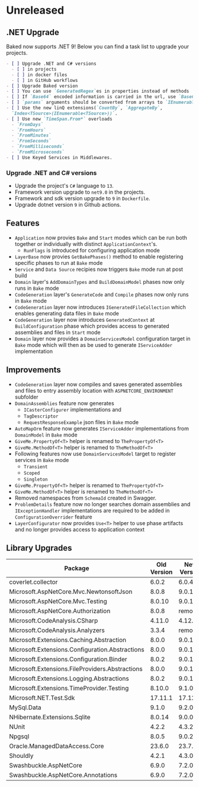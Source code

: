 # Unreleased

## .NET Upgrade

Baked now supports .NET 9! Below you can find a task list to upgrade your
projects.

```markdown
- [ ] Upgrade .NET and C# versions
  - [ ] in projects
  - [ ] in docker files
  - [ ] in GitHub workflows
- [ ] Upgrade Baked version
- [ ] You can use `GeneratedRegex`es in properties instead of methods
- [ ] If `Base64` encoded information is carried in the url, use `Base64Url`.
- [ ] `params` arguments should be converted from arrays to `IEnumerable`
- [ ] Use the new linQ extensions(`CountBy`, `AggregateBy`,
  `Index<TSource>(IEnumerable<TSource>))`.
- [ ] Use new `TimeSpan.From*` overloads
  - `FromDays`
  - `FromHours`
  - `FromMinutes`
  - `FromSeconds`
  - `FromMilliseconds`
  - `FromMicroseconds`
- [ ] Use Keyed Services in Middlewares.
```

### Upgrade .NET and C# versions

- Upgrade the project's `C#` language to `13`.
- Framework version upgrade to `net9.0` in the projects.
- Framework and sdk version upgrade to `9` in `Dockerfile`.
- Upgrade dotnet version `9` in Github actions.

## Features

- `Application` now provies `Bake` and `Start` modes which can be run both
  together or individually with distinct `ApplicationContext`'s.
  - `RunFlags` is introduced for configuring application mode
- `LayerBase` now provies `GetBakePhases()` method to enable registering
  specific phases to run at `Bake` mode
- `Service` and `Data Source` recipies now triggers `Bake` mode run at post
  build
- `Domain` layer's `AddDomainTypes` and `BuildDomainModel` phases now only runs
  in `Bake` mode
- `CodeGeneration` layer's `GenerateCode` and `Compile` phases now only runs
  in `Bake` mode
- `CodeGeneration` layer now introduces `IGeneratedFileCollection` which enables
  generating data files in `Bake` mode
- `CodeGeneration` layer now introduces `GeneratedContext` at `BuildConfiguration`
  phase which provides access to generated assemblies and files in `Start` mode
- `Domain` layer now provides a `DomainServicesModel` configuration target in 
  `Bake` mode which will then as be used to generate `IServiceAdder` implementation 

## Improvements

- `CodeGeneration` layer now compiles and saves generated assemblies and files
  to entry assembly location with `ASPNETCORE_ENVIRONMENT` subfolder
- `DomainAssemblies` feature now generates
  - `ICasterConfigurer`
  implementations and
  - `TagDescriptor`
  - `RequestResponseExample`
  json files in `Bake` mode   
- `AutoMapOrm` feature now generates `IServiceAdder` implementations from 
  `DomainModel` in `Bake` mode
- `GiveMe.PropertyOf<T>` helper is renamed to `ThePropertyOf<T>`  
- `GiveMe.MethodOf<T>` helper is renamed to `TheMethodOf<T>`  
- Following features now use `DomainServicesModel` target to register services
  in `Bake` mode
  - `Transient`
  - `Scoped`
  - `Singleton`
- `GiveMe.PropertyOf<T>` helper is renamed to `ThePropertyOf<T>`
- `GiveMe.MethodOf<T>` helper is renamed to `TheMethodOf<T>`
- Removed namespaces from `SchemaId` created in Swagger.
- `ProblemDetails` feature now no longer searches domain assemblies and
  `IExceptionHandler` implementations are required to be added in 
  `ConfigurationOverrider` feature
- `LayerConfigurator` now provides `Use<T>` helper to use phase artifacts and
  no longer provides access to application context

## Library Upgrades

| Package                                         | Old Version | New Version |
| ----------------------------------------------- | ----------- | ----------- |
| coverlet.collector                              | 6.0.2       | 6.0.4       |
| Microsoft.AspNetCore.Mvc.NewtonsoftJson         | 8.0.8       | 9.0.1       |
| Microsoft.AspNetCore.Mvc.Testing                | 8.0.10      | 9.0.1       |
| Microsoft.AspNetCore.Authorization              | 8.0.8       | removed     |
| Microsoft.CodeAnalysis.CSharp                   | 4.11.0      | 4.12.0      |
| Microsoft.CodeAnalysis.Analyzers                | 3.3.4       | removed     |
| Microsoft.Extensions.Caching.Abstraction        | 8.0.0       | 9.0.1       |
| Microsoft.Extensions.Configuration.Abstractions | 8.0.0       | 9.0.1       |
| Microsoft.Extensions.Configuration.Binder       | 8.0.2       | 9.0.1       |
| Microsoft.Extensions.FileProviders.Abstractions | 8.0.0       | 9.0.1       |
| Microsoft.Extensions.Logging.Abstractions       | 8.0.2       | 9.0.1       |
| Microsoft.Extensions.TimeProvider.Testing       | 8.10.0      | 9.1.0       |
| Microsoft.NET.Test.Sdk                          | 17.11.1     | 17.12.0     |
| MySql.Data                                      | 9.1.0       | 9.2.0       |
| NHibernate.Extensions.Sqlite                    | 8.0.14      | 9.0.0       |
| NUnit                                           | 4.2.2       | 4.3.2       |
| Npgsql                                          | 8.0.5       | 9.0.2       |
| Oracle.ManagedDataAccess.Core                   | 23.6.0      | 23.7.0      |
| Shouldly                                        | 4.2.1       | 4.3.0       |
| Swashbuckle.AspNetCore                          | 6.9.0       | 7.2.0       |
| Swashbuckle.AspNetCore.Annotations              | 6.9.0       | 7.2.0       |